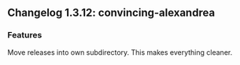 ## Changelog 1.3.12: convincing-alexandrea

### Features

Move releases into own subdirectory. This makes everything cleaner.